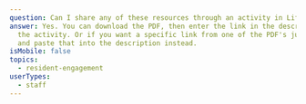 ```yaml
---
question: Can I share any of these resources through an activity in LifeLoop?
answer: Yes. You can download the PDF, then enter the link in the description of
  the activity. Or if you want a specific link from one of the PDF's just copy
  and paste that into the description instead.
isMobile: false
topics:
  - resident-engagement
userTypes:
  - staff
---
```

